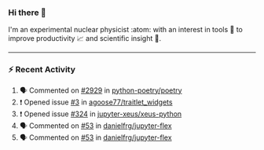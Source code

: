 ### Hi there 👋
I'm an experimental nuclear physicist :atom: with an interest in tools :wrench: to improve productivity :chart_with_upwards_trend: and scientific insight :telescope:.
<!--
**agoose77/agoose77** is a ✨ _special_ ✨ repository because its `README.md` (this file) appears on your GitHub profile.

Here are some ideas to get you started:

- 🔭 I’m currently working on ...
- 🌱 I’m currently learning ...
- 👯 I’m looking to collaborate on ...
- 🤔 I’m looking for help with ...
- 💬 Ask me about ...
- 📫 How to reach me: ...
- 😄 Pronouns: ...
- ⚡ Fun fact: ...
-->

---
### :zap: Recent Activity
<!--START_SECTION:activity-->
1. 🗣 Commented on [#2929](https://github.com/python-poetry/poetry/issues/2929) in [python-poetry/poetry](https://github.com/python-poetry/poetry)
2. ❗️ Opened issue [#3](https://github.com/agoose77/traitlet_widgets/issues/3) in [agoose77/traitlet_widgets](https://github.com/agoose77/traitlet_widgets)
3. ❗️ Opened issue [#324](https://github.com/jupyter-xeus/xeus-python/issues/324) in [jupyter-xeus/xeus-python](https://github.com/jupyter-xeus/xeus-python)
4. 🗣 Commented on [#53](https://github.com/danielfrg/jupyter-flex/issues/53) in [danielfrg/jupyter-flex](https://github.com/danielfrg/jupyter-flex)
5. 🗣 Commented on [#53](https://github.com/danielfrg/jupyter-flex/issues/53) in [danielfrg/jupyter-flex](https://github.com/danielfrg/jupyter-flex)
<!--END_SECTION:activity-->
